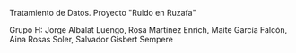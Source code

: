 Tratamiento de Datos. Proyecto "Ruido en Ruzafa"

Grupo H: Jorge Albalat Luengo, Rosa Martínez Enrich, Maite García Falcón, Aina Rosas Soler, Salvador Gisbert Sempere

